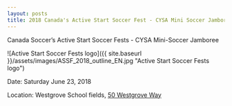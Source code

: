 ```yaml
---
layout: posts
title: 2018 Canada's Active Start Soccer Fest - CYSA Mini Soccer Jamboree
---
```

Canada Soccer’s Active Start Soccer Fests - CYSA Mini-Soccer Jamboree

![Active Start Soccer Fests logo]({{ site.baseurl }}/assets/images/ASSF_2018_outline_EN.jpg "Active Start Soccer Fests logo")

Date: Saturday June 23, 2018

Location: Westgrove School fields, [50 Westgrove Way](https://www.google.ca/maps/place/Westgrove+School/@49.8588522,-97.3206813,16z/data=!4m5!3m4!1s0x52ea0b8d60a0d93b:0x16dec9127869e525!8m2!3d49.8601944!4d-97.3172808)
